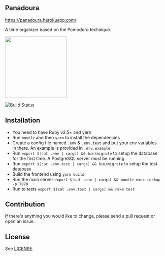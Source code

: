 Panadoura
---

https://panadoura.herokuapp.com/

A time organizer based on the Pomodoro technique.

<img src="https://github.com/aonemd/panadoura/blob/master/frontend/images/panadoura.png" width="200">

[![Build Status](https://travis-ci.org/aonemd/panadoura.svg?branch=master)](https://travis-ci.org/aonemd/panadoura)

## Installation

- You need to have Ruby v2.5+ and yarn
- Run `bundle` and then `yarn` to install the dependencies
- Create a config file named `.env` & `.env.test` and put your env variables in
  there. An example is provided in `.env.example`
- Run `export $(cat .env | xargs) && bin/migrate` to setup the database
  for the first time. A PostgreSQL server must be running.
- Run `export $(cat .env.test | xargs) && bin/migrate` to setup the test
  database
- Build the frontend using `yarn build`
- Run the main server `export $(cat .env | xargs) && bundle exec rackup -p 7070`
- Run to tests `export $(cat .env.test | xargs) && rake test`

## Contribution

If there's anything you would like to change, please send a pull request or open an issue.

## License
See [LICENSE](https://github.com/aonemd/panadoura/blob/master/LICENSE).
